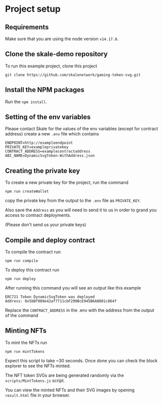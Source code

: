 # Project setup

## Requirements
Make sure that you are using the node version `v14.17.0`.

## Clone the skale-demo repository
To run this example project, clone this project 
```
git clone https://github.com/skalenetwork/gaming-token-svg.git
```

## Install the NPM packages
Run the `npm install`.

## Setting of the env variables
Please contact Skale for the values of the env variables (except for contract address)
create a new `.env` file 
which contains 
```
ENDPOINT=http://exampleendpoint
PRIVATE_KEY=exampleprivatekey
CONTRACT_ADDRESS=examplecontractaddress
ABI_NAME=DynamicSvgToken-WithAddress.json
```

## Creating the private key
To create a new private key for the project, run the command
```
npm run createWallet
```
copy the private key from the output to the `.env` file as `PRIVATE_KEY`.

Also save the `Address` as you will need to send it to us in order to grand you access to contract deployments.

(Please don't send us your private keys)

## Compile and deploy contract
To compile the contract run 
```
npm run compile 
```
To deploy this contract run
```
npm run deploy
```
After running this command you will see an output like this example
```
ERC721 Token DynamicSvgToken was deployed
Address: 0x5bBf089e42af7711cbF299BcE945B6A0801c864f
```
Replace the `CONTRACT_ADDRESS` in the .env with the address from the output of the command

## Minting NFTs
To mint the NFTs run
```
npm run mintTokens
```
Expect this script to take ~30 seconds.
Once done you can check the block explorer to see the NFTs minted.

The NFT token SVGs are being generated randomly via the `scripts/MintTokens.js` script.

You can view the minted NFTs and their SVG images by opening `result.html` file in your browser.

